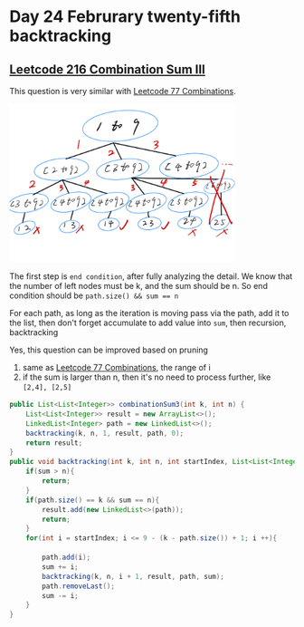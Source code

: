 # Day 24 Februrary twenty-fifth backtracking

## [Leetcode 216 Combination Sum III](https://leetcode.com/problems/combination-sum-iii/description/)

This question is very similar with [Leetcode 77 Combinations](https://leetcode.com/problems/combinations/).

<img src="../picture/Februrary%20twenty-fifth/combination_sum.jpg" width = "400" height = "279" alt="combination_sum" align=center/>

The first step is `end condition`, after fully analyzing the detail. We know that the number of left nodes must be k, and the sum should be n. So end condition should be `path.size() && sum == n`

For each path, as long as the iteration is moving pass via the path, add it to the list, then don't forget accumulate to add value into `sum`, then recursion, backtracking

Yes, this question can be improved based on pruning

1. same as [Leetcode 77 Combinations](https://leetcode.com/problems/combinations/), the range of i
2. if the sum is larger than n, then it's no need to process further, like `[2,4], [2,5]`

```java
public List<List<Integer>> combinationSum3(int k, int n) {
    List<List<Integer>> result = new ArrayList<>();
    LinkedList<Integer> path = new LinkedList<>();
    backtracking(k, n, 1, result, path, 0);
    return result;
}
public void backtracking(int k, int n, int startIndex, List<List<Integer>> result, LinkedList<Integer> path, int sum){
    if(sum > n){
        return;
    }
    if(path.size() == k && sum == n){
        result.add(new LinkedList<>(path));
        return;
    }
    for(int i = startIndex; i <= 9 - (k - path.size()) + 1; i ++){
        
        path.add(i);
        sum += i;
        backtracking(k, n, i + 1, result, path, sum);
        path.removeLast();
        sum -= i;
    }
}
```